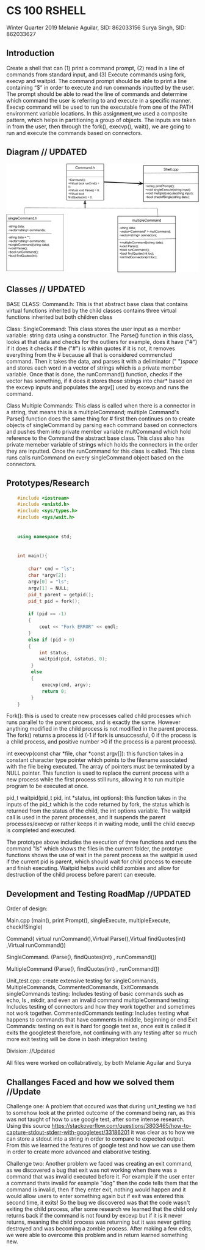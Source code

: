 # CS 100 RSHELL
Winter Quarter 2019
Melanie Aguilar, SID: 862033156
Surya Singh, SID: 862033627

## Introduction
Create a shell that can (1) print a command prompt, (2) read in a line of commands from standard input, and (3) Execute commands using fork, execvp and waitpid. The command prompt should be able to print a line containing “$” in order to execute and run commands inputted by the user. The prompt should be able to read the line of commands and determine which command the user is referring to and execute in a specific manner.  Execvp command will be used to run the executable from one of the PATH environment variable  locations. In this assignment,we used a composite pattern, which helps in partitioning a group of objects. The inputs are taken in from the user, then through the fork(), execvp(), wait(), we are going to run and execute the commands based on connectors. 

## Diagram // UPDATED
![GitHub Logo](/images/uml.png)

## Classes // UPDATED
BASE CLASS:
Command.h: This is that abstract base class that contains virtual functions inherited by the child classes contains three virtual functions inherited but both children class

Class: SingleCommand: This class stores the user input as a member variable: string data using a constructor. The Parse() function in this class, looks at that data and checks for the outliers for example, does it have ("#") if it does it checks if the ("#") is within quotes if it is not, it removes everything from the # because all that is considered commencted command. Then it takes the data, and parses it with a deliminator (" ")*space* and stores each word in a vector of strings which is a private member variable. Once that is done, the runCommand() function, checks if the vector has something, if it does it stores those strings into char* based on the excevp inputs and populates the argv[] used by excevp and runs the command.

Class Multiple Commands: This class is called when there is a connector in a string, that means this is a multipleCommand; multiple Command's Parse() function does the same thing for # first then continues on to create objects of singleCommand by parsing each command based on connectors and pushes them into private member variable multCommand which hold reference to the Command the abstract base class. This class also has private memeber variable of strings which holds the connectors in the order they are inputted. Once the runCommand for this class is called. This class runs calls runCommand on every singleCommand object based on the connectors.


## Prototypes/Research
```c++
    #include <iostream>
    #include <unistd.h>
    #include <sys/types.h>
    #include <sys/wait.h>


    using namespace std;


    int main(){

        char* cmd = "ls";
        char *argv[2];
        argv[0] = "ls";
        argv[1] = NULL;
        pid_t parent = getpid();
        pid_t pid = fork();

        if (pid == -1)
        {
            cout << "Fork ERROR" << endl;
        }   
        else if (pid > 0)
        {
            int status;
            waitpid(pid, &status, 0);
         }
         else
         {
             execvp(cmd, argv);
             return 0;
         }
    }
```

Fork(): this is used to create new processes called child processes which runs parallel to the parent process, and is exactly the same. However anything modified in the child process is not modified in the parent process. The fork() returns a process id (-1 if fork is unsuccessful, 0 if the process is a child process, and positive number >0 if the process is a parent process).

int execvp(const char *file, char *const argv[]): this function takes in a constant character type pointer which points to the filename associated with the file being executed. The array of pointers must be terminated by a NULL pointer. This function is used to replace the current process with a new process while the first process still runs, allowing it to run multiple program to be executed at once.

pid_t waitpid(pid_t pid, int *status, int options): this function takes in the inputs of the pid_t which is the code returned by fork, the status which is returned from the status of the child, the int options variable. The waitpid call is used in the parent processes, and it suspends the parent processes/execvp or rather keeps it in waiting mode,  until the child execvp is completed and executed.

The prototype above includes the execution of three functions and runs the command "ls" which shows the files in the current folder, the prototye functions shows the use of wait in the parent process as the waitpid is used if the current pid is parent, which should wait for child process to execute and finish executing. Waitpid helps avoid child zombies and allow for destruction of the child process before parent can execute.

## Development and Testing RoadMap //UPDATED
Order of design:

Main.cpp (main(), print Prompt(), singleExecute, multipleExecute, checkIfSingle) 

Command( virtual runCommand(),Virtual Parse(),Virtual findQuotes(int) ,Virtual runCommand())

SingleCommand. (Parse(), findQuotes(int) , runCommand())

MultipleCommand (Parse(), findQuotes(int) , runCommand())

Unit_test.cpp: create extensive testing for singleCommands, MultipleCommands, CommentedCommands, ExitCommands
singleCommands testing: Includes testing of basic commands such as echo, ls , mkdir, and even an invalid command
multipleCommand testing: Includes testing of connectors and how they work together and sometimes not work together.
CommentedCommands testing: Includes testing what happens to commands that have comments in middle, beginning or end
Exit Commands: testing on exit is hard for google test as, once exit is called it exits the googletest therefore, not continuing with any testing after so much more exit testing will be done in bash integration testing

Division: //Updated

All files were worked on collabratively, by both Melanie Aguilar and Surya

## Challanges Faced and how we solved them //Update
Challenge one: A problem that occured was that during unit_testing we had to somehow look at the printed outcome of the command being ran, as this was not taught of how to use google test, after some intense research. 
Using this source https://stackoverflow.com/questions/3803465/how-to-capture-stdout-stderr-with-googletest/33186201
it was clear as to how we can store a stdout into a string in order to compare to expected output. From this we learned the features of google test and how we can use them in order to create more advanced and elaborative testing.

Challenge two: Another problem we faced was creating an exit command, as we discovered a bug that exit was not working when there was a command that was invalid executed before it. For example if the user enter a command thats invalid for example "dog" then the code tells them that the command is invalid, then if they enter exit, nothing would happen and it would allow users to enter something again but if exit was entered this second time, it exits! So the bug we discovered was that the code wasn't exiting the child process, after some research we learned that the child only returns back if the command is not found by excevp but if it is it never returns, meaning the child process was returning but it was never getting destroyed and was becoming a zombie process. After making a few edits, we were able to overcome this problem and in return learned something new.


